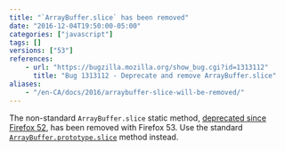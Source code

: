 ```yaml
---
title: "`ArrayBuffer.slice` has been removed"
date: "2016-12-04T19:50:00-05:00"
categories: ["javascript"]
tags: []
versions: ["53"]
references:
    - url: "https://bugzilla.mozilla.org/show_bug.cgi?id=1313112"
      title: "Bug 1313112 - Deprecate and remove ArrayBuffer.slice"
aliases:
    - "/en-CA/docs/2016/arraybuffer-slice-will-be-removed/"
---
```

The non-standard `ArrayBuffer.slice` static method, [deprecated since Firefox 52](https://www.fxsitecompat.com/en-CA/docs/2016/arraybuffer-slice-has-been-deprecated/), has been removed with Firefox 53. Use the standard [`ArrayBuffer.prototype.slice`](https://developer.mozilla.org/docs/Web/JavaScript/Reference/Global_Objects/ArrayBuffer/slice) method instead.
